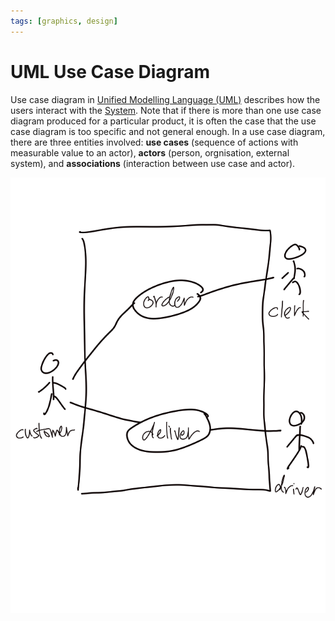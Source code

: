 ```yaml
---
tags: [graphics, design]
---
```


# UML Use Case Diagram

Use case diagram in [Unified Modelling Language (UML)](202304011211.md)
describes how the users interact with the [System](202303242148.md). Note that
if there is more than one use case diagram produced for a particular product, it
is often the case that the use case diagram is too specific and not general
enough. In a use case diagram, there are three entities involved: **use cases**
(sequence of actions with measurable value to an actor), **actors** (person,
orgnisation, external system), and **associations** (interaction between use
case and actor).

![Use case diagram](pic/uml-use-case-diagram.png)
